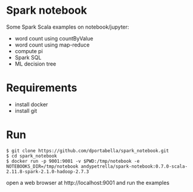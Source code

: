 # Spark notebook

Some Spark Scala examples on notebook/jupyter:

- word count using countByValue
- word count using map-reduce
- compute pi
- Spark SQL
- ML decision tree


# Requirements
- install docker
- install git


# Run
```
$ git clone https://github.com/dportabella/spark_notebook.git
$ cd spark_notebook
$ docker run -p 9001:9001 -v $PWD:/tmp/notebook -e NOTEBOOKS_DIR=/tmp/notebook andypetrella/spark-notebook:0.7.0-scala-2.11.8-spark-2.1.0-hadoop-2.7.3
```
open a web browser at http://localhost:9001 and run the examples
